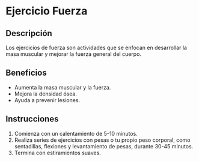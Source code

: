 # Ejercicio Fuerza
## Descripción

Los ejercicios de fuerza son actividades que se enfocan en desarrollar la masa muscular y mejorar la fuerza general del cuerpo.
## Beneficios
- Aumenta la masa muscular y la fuerza.
- Mejora la densidad ósea.
- Ayuda a prevenir lesiones.
## Instrucciones
1. Comienza con un calentamiento de 5-10 minutos.
2. Realiza series de ejercicios con pesas o tu propio peso corporal, como sentadillas, flexiones y levantamiento de pesas, durante 30-45 minutos.
3. Termina con estiramientos suaves.